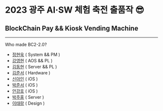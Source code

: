 # 2023 광주 AI·SW 체험 축전 출품작 😎
## BlockChain Pay && Kiosk Vending Machine
---
Who made BC2-2.0?
- [정현욱](https://github.com/rkadl9999) ( System && PM )
- [강영현](https://github.com/younghyun9792) ( AOS && PL )
- [김동현](https://github.com/dong002) ( Server && PL )
- [김준서](https://github.com/wnstj1030) ( Hardware )
- [신아인](https://github.com/aaiinn) ( iOS )
- [박준서](https://github.com/junseopark0331) ( iOS )
- [안강호](https://github.com/gangho0922) ( iOS )
- [박주홍](https://github.com/JuuuuHong) ( Server )
- [이태랑](https://github.com/TaerangLee) ( Design )
